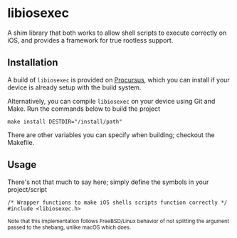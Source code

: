 # libiosexec
A shim library that both works to allow shell scripts to execute correctly on iOS, and provides a framework for true rootless support.

## Installation
A build of ``libiosexec`` is provided on [Procursus](https://github.com/ProcursusTeam/Procursus), which you can install if your device is already setup with the build system.

Alternatively, you can compile ``libiosexec`` on your device using Git and Make. Run the commands below to build the project

    make install DESTDIR="/install/path"

There are other variables you can specify when building; checkout the Makefile.

## Usage
There's not that much to say here; simply define the symbols in your project/script
    
    /* Wrapper functions to make iOS shells scripts function correctly */
    #include <libiosexec.h>

<sub>Note that this implementation follows FreeBSD/Linux behavior of not splitting the argument passed to the shebang, unlike macOS which does.</sub>
